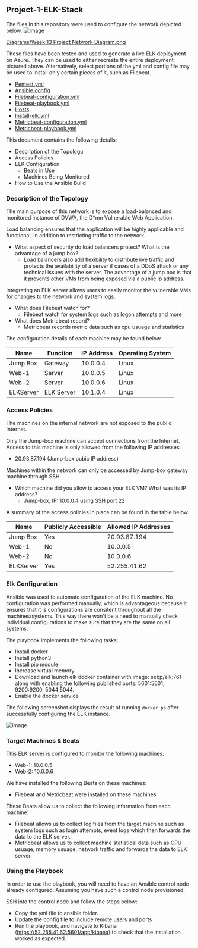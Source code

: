 ## Project-1-ELK-Stack

The files in this repository were used to configure the network depicted below.
![image](https://user-images.githubusercontent.com/25280167/181864999-14c16704-7f4f-40c6-bc77-72495ed63efb.png)

[Diagrams/Week 13 Project Network Diagram.png](https://github.com/kirmip/Project-1-ELK-Stack/blob/b18afb020deac3c46292a1e81da3f6efc78bf82e/Diagrams/Week%2013%20Project%20Network%20Diagram.png)

These files have been tested and used to generate a live ELK deployment on Azure. They can be used to either recreate the entire deployment pictured above. Alternatively, select portions of the yml and config file may be used to install only certain pieces of it, such as Filebeat.

  - [Pentest.yml](https://github.com/kirmip/Project-1-ELK-Stack/blob/2fcc9ffca244bfa09851f89308265bedf49eaac1/Ansible/pentest.yml)
  - [Ansible.config](https://github.com/kirmip/Project-1-ELK-Stack/blob/2fcc9ffca244bfa09851f89308265bedf49eaac1/Ansible/ansible.cfg)
  - [Filebeat-configuration.yml](https://github.com/kirmip/Project-1-ELK-Stack/blob/2fcc9ffca244bfa09851f89308265bedf49eaac1/Ansible/filebeat-configuration.yml)
  - [Filebeat-playbook.yml](https://github.com/kirmip/Project-1-ELK-Stack/blob/2fcc9ffca244bfa09851f89308265bedf49eaac1/Ansible/filebeat-playbook.yml)
  - [Hosts](https://github.com/kirmip/Project-1-ELK-Stack/blob/2fcc9ffca244bfa09851f89308265bedf49eaac1/Ansible/hosts)
  - [Install-elk.yml](https://github.com/kirmip/Project-1-ELK-Stack/blob/2fcc9ffca244bfa09851f89308265bedf49eaac1/Ansible/install-elk.yml)
  - [Metricbeat-configuration.yml](https://github.com/kirmip/Project-1-ELK-Stack/blob/2fcc9ffca244bfa09851f89308265bedf49eaac1/Ansible/metricbeat-configuration.yml)
  - [Metricbeat-playbook.yml](https://github.com/kirmip/Project-1-ELK-Stack/blob/2fcc9ffca244bfa09851f89308265bedf49eaac1/Ansible/metricbeat-playbook.yml)

This document contains the following details:
- Description of the Topologu
- Access Policies
- ELK Configuration
  - Beats in Use
  - Machines Being Monitored
- How to Use the Ansible Build


### Description of the Topology

The main purpose of this network is to expose a load-balanced and monitored instance of DVWA, the D*mn Vulnerable Web Application.

Load balancing ensures that the application will be highly applicable and functional, in addition to restricting traffic to the network.
- What aspect of security do load balancers protect? What is the advantage of a jump box?
  - Load balancers also add flexibility to distribute live traffic and protects the availability of a server if cases of a DDoS attack or any technical issues with the server. The advantage of a jump box is that it prevents other VMs from being exposed via a public ip address. 

Integrating an ELK server allows users to easily monitor the vulnerable VMs for changes to the network and system logs.
- What does Filebeat watch for?
  - Filebeat watch for system logs such as logon attempts and more
- What does Metricbeat record?
  - Metricbeat records metric data such as cpu usuage and statistics

The configuration details of each machine may be found below.

|    Name   |  Function  | IP Address | Operating System |
|-----------|------------|------------|------------------|
| Jump Box  | Gateway    | 10.0.0.4   | Linux            |
| Web-1     | Server     | 10.0.0.5   | Linux            |
| Web-2     | Server     | 10.0.0.6   | Linux            |
| ELKServer | ELK Server | 10.1.0.4   | Linux            |

### Access Policies

The machines on the internal network are not exposed to the public Internet. 

Only the Jump-box machine can accept connections from the Internet. Access to this machine is only allowed from the following IP addresses:
- 20.93.87.194 (Jump-box pubic IP address)

Machines within the network can only be accessed by Jump-box gateway machine through SSH.
- Which machine did you allow to access your ELK VM? What was its IP address?
  - Jump-box, IP: 10.0.0.4 using SSH port 22 

A summary of the access policies in place can be found in the table below.

| Name      | Publicly Accessible | Allowed IP Addresses |
|-----------|---------------------|----------------------|
| Jump Box  | Yes                 | 20.93.87.194         |
| Web-1     | No                  | 10.0.0.5             |
| Web-2     | No                  | 10.0.0.6             |
| ELKServer | Yes                 | 52.255.41.62         |

### Elk Configuration

Ansible was used to automate configuration of the ELK machine. No configuration was performed manually, which is advantageous because it ensures that it is configurations are consitent throughout all the machines/systems. This way there won't be a need to manually check individual configurations to make sure that they are the same on all systems. 

The playbook implements the following tasks:
- Install docker
- Install python3
- Install pip module
- Increase virtual memory
- Download and launch elk docker container with image: sebp/elk:761 along with enabling the following published ports: 5601:5601, 9200:9200, 5044:5044.
- Enable the docker service

The following screenshot displays the result of running `docker ps` after successfully configuring the ELK instance.

![image](https://user-images.githubusercontent.com/25280167/183648386-3b5d46bd-8016-4136-addd-cd7a39c1a404.png)

### Target Machines & Beats
This ELK server is configured to monitor the following machines:
- Web-1: 10.0.0.5
- Web-2: 10.0.0.6

We have installed the following Beats on these machines:
- Filebeat and Metricbeat were installed on these machines

These Beats allow us to collect the following information from each machine:
- Filebeat allows us to collect log files from the target machine such as system logs such as login attempts, event logs which then forwards the data to the ELK server.
- Metricbeat allows us to collect machine statistical data such as CPU usuage, memory usuage, network traffic and forwards the data to ELK server.

### Using the Playbook
In order to use the playbook, you will need to have an Ansible control node already configured. Assuming you have such a control node provisioned: 

SSH into the control node and follow the steps below:
- Copy the yml file to ansible folder.
- Update the config file to include remote users and ports
- Run the playbook, and navigate to Kibana (https://52.255.41.62:5601/app/kibana) to check that the installation worked as expected.
